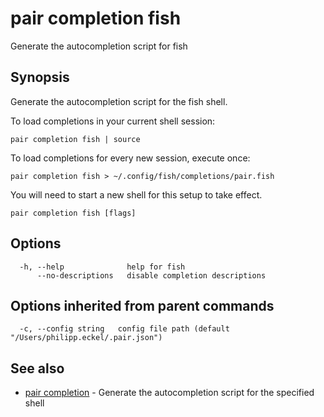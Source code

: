 # pair completion fish

Generate the autocompletion script for fish

## Synopsis

Generate the autocompletion script for the fish shell.

To load completions in your current shell session:

	pair completion fish | source

To load completions for every new session, execute once:

	pair completion fish > ~/.config/fish/completions/pair.fish

You will need to start a new shell for this setup to take effect.


```shell
pair completion fish [flags]
```

## Options

```text
  -h, --help              help for fish
      --no-descriptions   disable completion descriptions
```

## Options inherited from parent commands

```text
  -c, --config string   config file path (default "/Users/philipp.eckel/.pair.json")
```

## See also

* [pair completion](pair_completion.md) - Generate the autocompletion script for the specified shell
